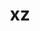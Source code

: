 ---
title: "xz"
layout: cache
categories: [package, v0.18.1]
meta: {"versions": ["5.2.5"], "compilers": ["gcc@=7.3.1", "gcc@=7.5.0", "gcc@=8.4.0"], "oss": ["amzn2", "ubuntu18.04"], "platforms": ["linux"], "targets": ["aarch64", "graviton2", "x86_64", "x86_64_v3", "x86_64_v4"], "stacks": ["aws-ahug", "aws-ahug-aarch64", "aws-isc", "aws-isc-aarch64", "build_systems", "data-vis-sdk", "e4s", "radiuss", "root", "tutorial"], "num_specs": 7, "num_specs_by_stack": {"e4s": 1, "root": 7, "aws-isc": 2, "aws-ahug": 2, "aws-ahug-aarch64": 2, "aws-isc-aarch64": 2, "build_systems": 1, "radiuss": 1, "data-vis-sdk": 1, "tutorial": 2}}
spec_details: [{"hash": "6ewaukgypb5k6tjcgjelxrmvkk4ll77k", "compiler": "gcc@=7.5.0", "versions": ["5.2.5"], "os": "ubuntu18.04", "platform": "linux", "target": "x86_64", "variants": ["libs=shared,static", "+pic"], "stacks": ["e4s", "root"], "size": "-", "tarball": "https://binaries.spack.io/v0.18.1/build_cache/linux-ubuntu18.04-x86_64/gcc-7.5.0/xz-5.2.5/linux-ubuntu18.04-x86_64-gcc-7.5.0-xz-5.2.5-6ewaukgypb5k6tjcgjelxrmvkk4ll77k.spack"}, {"hash": "f5vm7e5t63orsih4fnfl7waxm7r2y7v3", "compiler": "gcc@=7.3.1", "versions": ["5.2.5"], "os": "amzn2", "platform": "linux", "target": "x86_64_v4", "variants": ["libs=shared,static", "+pic"], "stacks": ["aws-isc", "aws-ahug", "root"], "size": "-", "tarball": "https://binaries.spack.io/v0.18.1/build_cache/linux-amzn2-x86_64_v4/gcc-7.3.1/xz-5.2.5/linux-amzn2-x86_64_v4-gcc-7.3.1-xz-5.2.5-f5vm7e5t63orsih4fnfl7waxm7r2y7v3.spack"}, {"hash": "viz5xhhmi4doodeirtzvqel5b4kg2ycj", "compiler": "gcc@=7.3.1", "versions": ["5.2.5"], "os": "amzn2", "platform": "linux", "target": "graviton2", "variants": ["libs=shared,static", "+pic"], "stacks": ["aws-ahug-aarch64", "root", "aws-isc-aarch64"], "size": "-", "tarball": "https://binaries.spack.io/v0.18.1/build_cache/linux-amzn2-graviton2/gcc-7.3.1/xz-5.2.5/linux-amzn2-graviton2-gcc-7.3.1-xz-5.2.5-viz5xhhmi4doodeirtzvqel5b4kg2ycj.spack"}, {"hash": "jxkeyvsnunmczahvp2lxcaznsbnwhwku", "compiler": "gcc@=7.3.1", "versions": ["5.2.5"], "os": "amzn2", "platform": "linux", "target": "aarch64", "variants": ["libs=shared,static", "+pic"], "stacks": ["aws-ahug-aarch64", "root", "aws-isc-aarch64"], "size": "-", "tarball": "https://binaries.spack.io/v0.18.1/build_cache/linux-amzn2-aarch64/gcc-7.3.1/xz-5.2.5/linux-amzn2-aarch64-gcc-7.3.1-xz-5.2.5-jxkeyvsnunmczahvp2lxcaznsbnwhwku.spack"}, {"hash": "uximzd7tahgzghp5c6wfziasnhoxy7a6", "compiler": "gcc@=7.3.1", "versions": ["5.2.5"], "os": "amzn2", "platform": "linux", "target": "x86_64_v3", "variants": ["libs=shared,static", "+pic"], "stacks": ["aws-isc", "aws-ahug", "root"], "size": "-", "tarball": "https://binaries.spack.io/v0.18.1/build_cache/linux-amzn2-x86_64_v3/gcc-7.3.1/xz-5.2.5/linux-amzn2-x86_64_v3-gcc-7.3.1-xz-5.2.5-uximzd7tahgzghp5c6wfziasnhoxy7a6.spack"}, {"hash": "olptpbsse74hpreilbfo4qmlqexihzye", "compiler": "gcc@=7.5.0", "versions": ["5.2.5"], "os": "ubuntu18.04", "platform": "linux", "target": "x86_64", "variants": ["libs=shared,static", "~pic"], "stacks": ["build_systems", "radiuss", "root", "data-vis-sdk", "tutorial"], "size": "-", "tarball": "https://binaries.spack.io/v0.18.1/build_cache/linux-ubuntu18.04-x86_64/gcc-7.5.0/xz-5.2.5/linux-ubuntu18.04-x86_64-gcc-7.5.0-xz-5.2.5-olptpbsse74hpreilbfo4qmlqexihzye.spack"}, {"hash": "zukeclsduuz2jlefskniyxcjdrflcpka", "compiler": "gcc@=8.4.0", "versions": ["5.2.5"], "os": "ubuntu18.04", "platform": "linux", "target": "x86_64", "variants": ["libs=shared,static", "~pic"], "stacks": ["root", "tutorial"], "size": "-", "tarball": "https://binaries.spack.io/v0.18.1/build_cache/linux-ubuntu18.04-x86_64/gcc-8.4.0/xz-5.2.5/linux-ubuntu18.04-x86_64-gcc-8.4.0-xz-5.2.5-zukeclsduuz2jlefskniyxcjdrflcpka.spack"}]
---